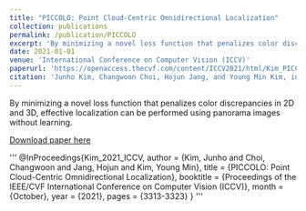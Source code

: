 ```yaml
---
title: "PICCOLO: Point Cloud-Centric Omnidirectional Localization"
collection: publications
permalink: /publication/PICCOLO
excerpt: 'By minimizing a novel loss function that penalizes color discrepancies in 2D and 3D, effective localization can be performed using panorama images without learning.'
date: 2021-01-01
venue: 'International Conference on Computer Vision (ICCV)'
paperurl: 'https://openaccess.thecvf.com/content/ICCV2021/html/Kim_PICCOLO_Point_Cloud-Centric_Omnidirectional_Localization_ICCV_2021_paper.html'
citation: 'Junho Kim, Changwoon Choi, Hojun Jang, and Young Min Kim, in <i>Proceedings of the IEEE/CVF International Conference on Computer Vision (ICCV)</i>, 2021.'
---
```

By minimizing a novel loss function that penalizes color discrepancies in 2D and 3D, effective localization can be performed using panorama images without learning.

[Download paper here](https://openaccess.thecvf.com/content/ICCV2021/html/Kim_PICCOLO_Point_Cloud-Centric_Omnidirectional_Localization_ICCV_2021_paper.html)

'''
@InProceedings{Kim_2021_ICCV,
    author    = {Kim, Junho and Choi, Changwoon and Jang, Hojun and Kim, Young Min},
    title     = {PICCOLO: Point Cloud-Centric Omnidirectional Localization},
    booktitle = {Proceedings of the IEEE/CVF International Conference on Computer Vision (ICCV)},
    month     = {October},
    year      = {2021},
    pages     = {3313-3323}
}
'''
